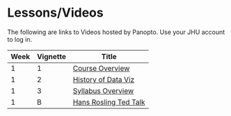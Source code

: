 # Lessons/Videos
The following are links to Videos hosted by Panopto. Use your JHU account to log in.

|Week|Vignette|Title|
|----|-------|----|
|1|1|[Course Overview](https://jh.hosted.panopto.com/Panopto/Pages/Viewer.aspx?id=a87db7c5-e1ad-45ff-be55-c7a62699f57e)|
|1|2|[History of Data Viz](https://jh.hosted.panopto.com/Panopto/Pages/Viewer.aspx?id=80d954c0-2039-42b8-a079-aa296411c89f)|
|1|3|[Syllabus Overview](https://jh.hosted.panopto.com/Panopto/Pages/Viewer.aspx?id=97910363-4d47-4bec-8860-35e3efc545e5)|
|1|B|[Hans Rosling Ted Talk](http://www.ted.com/talks/hans_rosling_shows_the_best_stats_you_ve_ever_seen)
